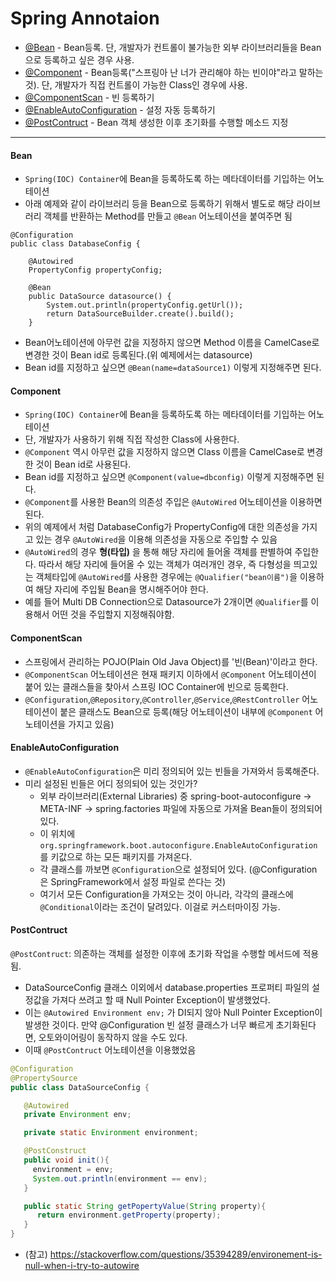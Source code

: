 # Spring Annotaion
* [@Bean](#bean) - Bean등록. 단, 개발자가 컨트롤이 불가능한 외부 라이브러리들을 Bean으로 등록하고 싶은 경우 사용.
* [@Component](#component) - Bean등록("스프링아 난 너가 관리해야 하는 빈이야"라고 말하는 것). 단, 개발자가 직접 컨트롤이 가능한 Class인 경우에 사용.
* [@ComponentScan](#componentscan) - 빈 등록하기
* [@EnableAutoConfiguration](#enableautoconfiguration) - 설정 자동 등록하기
* [@PostContruct](#postcontruct) - Bean 객체 생성한 이후 초기화를 수행할 메소드 지정
-------------
#### Bean
- `Spring(IOC) Container`에 Bean을 등록하도록 하는 메타데이터를 기입하는 어노테이션
- 아래 예제와 같이 라이브러리 등을 Bean으로 등록하기 위해서 별도로 해당 라이브러리 객체를 반환하는 Method를 만들고 `@Bean` 어노테이션을 붙여주면 됨
```
@Configuration
public class DatabaseConfig {
	
	@Autowired
	PropertyConfig propertyConfig;
	
	@Bean
	public DataSource datasource() {
		System.out.println(propertyConfig.getUrl());
		return DataSourceBuilder.create().build();
	}
```
- Bean어노테이션에 아무런 값을 지정하지 않으면 Method 이름을 CamelCase로 변경한 것이 Bean id로 등록된다.(위 예제에서는 datasource)
- Bean id를 지정하고 싶으면 `@Bean(name=dataSource1)` 이렇게 지정해주면 된다.

#### Component
- `Spring(IOC) Container`에 Bean을 등록하도록 하는 메타데이터를 기입하는 어노테이션
- 단, 개발자가 사용하기 위해 직접 작성한 Class에 사용한다.
- `@Component` 역시 아무런 값을 지정하지 않으면 Class 이름을 CamelCase로 변경한 것이 Bean id로 사용된다.
- Bean id를 지정하고 싶으면 `@Component(value=dbconfig)` 이렇게 지정해주면 된다.
- `@Component`를 사용한 Bean의 의존성 주입은 `@AutoWired` 어노테이션을 이용하면된다. 
 - 위의 예제에서 처럼 DatabaseConfig가 PropertyConfig에 대한 의존성을 가지고 있는 경우 `@AutoWired`을 이용해 의존성을 자동으로 주입할 수 있음
  - `@AutoWired`의 경우 **형(타입)** 을 통해 해당 자리에 들어올 객체를 판별하여 주입한다. 따라서 해당 자리에 들어올 수 있는 객체가 여러개인 경우, 즉 다형성을 띄고있는 객체타입에 `@AutoWired`를 사용한 경우에는 `@Qualifier("bean이름")`을 이용하여 해당 자리에 주입될 Bean을 명시해주어야 한다.
  - 예를 들어 Multi DB Connection으로 Datasource가 2개이면 `@Qualifier`를 이용해서 어떤 것을 주입할지 지정해줘야함.
#### ComponentScan
- 스프링에서 관리하는 POJO(Plain Old Java Object)를 '빈(Bean)'이라고 한다.
- `@ComponentScan` 어노테이션은 현재 패키지 이하에서 `@Component` 어노테이션이 붙어 있는 클래스들을 찾아서 스프링 IOC Container에 빈으로 등록한다.
- `@Configuration`,`@Repository`,`@Controller`,`@Service`,`@RestController` 어노테이션이 붙은 클래스도 Bean으로 등록(해당 어노테이션이 내부에 `@Component` 어노테이션을 가지고 있음)


#### EnableAutoConfiguration
- `@EnableAutoConfiguration`은 미리 정의되어 있는 빈들을 가져와서 등록해준다.
- 미리 설정된 빈들은 어디 정의되어 있는 것인가?
  - 외부 라이브러리(External Libraries) 중 spring-boot-autoconfigure -> META-INF -> spring.factories 파일에 자동으로 가져올 Bean들이 정의되어 있다.
  - 이 위치에 `org.springframework.boot.autoconfigure.EnableAutoConfiguration`를 키값으로 하는 모든 패키지를 가져온다.
  - 각 클래스를 까보면 `@Configuration`으로 설정되어 있다. (@Configuration 은 SpringFramework에서 설정 파일로 쓴다는 것)
  - 여기서 모든 Configuration을 가져오는 것이 아니라, 각각의 클래스에 `@Conditional`이라는 조건이 달려있다. 이걸로 커스터마이징 가능.
  
#### PostContruct 
`@PostContruct`: 의존하는 객체를 설정한 이후에 초기화 작업을 수행할 메서드에 적용됨.
  - DataSourceConfig 클래스 이외에서 database.properties 프로퍼티 파일의 설정값을 가져다 쓰려고 할 때 Null Pointer Exception이 발생했었다.  
  - 이는 `@Autowired Environment env;` 가 DI되지 않아 Null Pointer Exception이 발생한 것이다. 만약 @Configuration 빈 설정 클래스가 너무 빠르게 초기화된다면, 오토와이어링이 동작하지 않을 수도 있다.
  - 이때 `@PostContruct` 어노테이션을 이용했었음
  ```java
  @Configuration
  @PropertySource
  public class DataSourceConfig {

     @Autowired
     private Environment env;

     private static Environment environment;

     @PostConstruct
     public void init(){
       environment = env;
       System.out.println(environment == env);
     }

     public static String getPopertyValue(String property){
        return environment.getProperty(property);
     }
  }
  ```
  - (참고) https://stackoverflow.com/questions/35394289/environement-is-null-when-i-try-to-autowire
